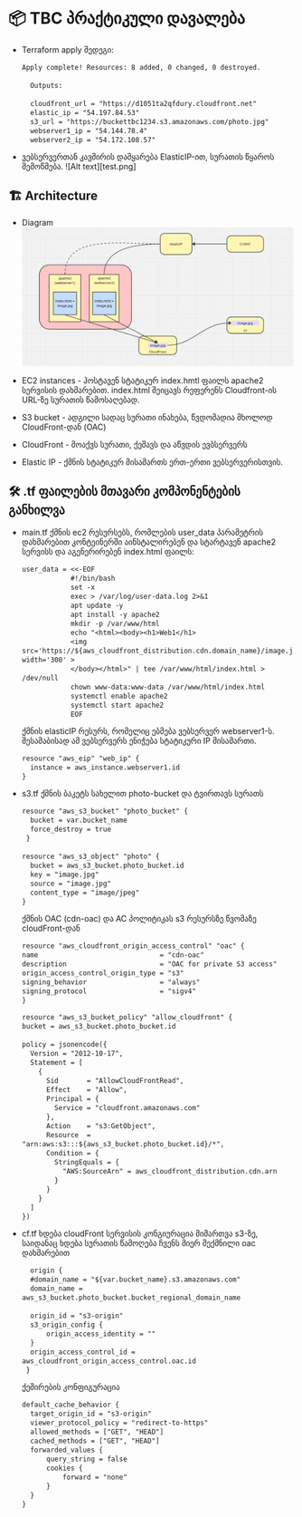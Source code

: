 # 📦 TBC პრაქტიკული დავალება
- Terraform apply შედეგი:
  ```
  Apply complete! Resources: 8 added, 0 changed, 0 destroyed.

    Outputs:

    cloudfront_url = "https://d1051ta2qfdury.cloudfront.net"
    elastic_ip = "54.197.84.53"
    s3_url = "https://buckettbc1234.s3.amazonaws.com/photo.jpg"
    webserver1_ip = "54.144.78.4"
    webserver2_ip = "54.172.108.57"
  ```
- ვებსერვერთან კავშირის დამყარება ElasticIP-ით, სურათის წყაროს შემოწმება.
![Alt text][test.png]


## 🏗️ Architecture

- Diagram 
![Alt text](miro.png)

- EC2 instances - ჰოსტავენ სტატიკურ index.hmtl ფაილს apache2 სერვისის დახმარებით. index.html შეიცავს რეფერენს  Cloudfront-ის URL-ზე სურათის წამოსაღებად.
- S3 bucket - ადგილი სადაც სურათი ინახება, წვდომადია მხოლოდ CloudFront-დან (OAC)
- CloudFront - მოაქვს სურათი, ქეშავს და აწვდის ევბსერვერს
- Elastic IP - ქმნის სტატიკურ მისამართს ერთ-ერთი ვებსერვერისთვის.

## 🛠️ .tf ფაილების მთავარი კომპონენტების განხილვა

- main.tf
  ქმნის ec2 რესურსებს, რომლების user_data პარამეტრის დახმარებით კონტეინერში აინსტალირებენ და სტარტავენ apache2 სერვისს და აგენერირებენ index.html ფაილს:
  
  ```
  user_data = <<-EOF
              #!/bin/bash
              set -x
              exec > /var/log/user-data.log 2>&1
              apt update -y
              apt install -y apache2
              mkdir -p /var/www/html
              echo "<html><body><h1>Web1</h1>
              <img src='https://${aws_cloudfront_distribution.cdn.domain_name}/image.jpg' width='300' >
              </body></html>" | tee /var/www/html/index.html > /dev/null
              chown www-data:www-data /var/www/html/index.html
              systemctl enable apache2
              systemctl start apache2
              EOF
  ```
  ქმნის elasticIP რესურს, რომელიც ებმება ვებსერვერ webserver1-ს. შესამაბისად ამ ვებსერვერს ენიჭება სტატიკური IP მისამართი.
  ```
  resource "aws_eip" "web_ip" {
    instance = aws_instance.webserver1.id
  }
  ```
- s3.tf
  ქმნის ბაკეტს სახელით photo-bucket და ტვირთავს სურათს
  ```
  resource "aws_s3_bucket" "photo_bucket" {
    bucket = var.bucket_name
    force_destroy = true
   }

  resource "aws_s3_object" "photo" {
    bucket = aws_s3_bucket.photo_bucket.id
    key = "image.jpg"
    source = "image.jpg"
    content_type = "image/jpeg"
  }
  ```
  ქმნის OAC (cdn-oac) და AC პოლიტიკას s3 რესურსზე წვომაზე cloudFront-დან
  ```
  resource "aws_cloudfront_origin_access_control" "oac" {
  name                              = "cdn-oac"
  description                       = "OAC for private S3 access"
  origin_access_control_origin_type = "s3"
  signing_behavior                  = "always"
  signing_protocol                  = "sigv4"
  }
  ```
  ```
  resource "aws_s3_bucket_policy" "allow_cloudfront" {
  bucket = aws_s3_bucket.photo_bucket.id

  policy = jsonencode({
    Version = "2012-10-17",
    Statement = [
      {
        Sid       = "AllowCloudFrontRead",
        Effect    = "Allow",
        Principal = {
          Service = "cloudfront.amazonaws.com"
        },
        Action    = "s3:GetObject",
        Resource  = "arn:aws:s3:::${aws_s3_bucket.photo_bucket.id}/*",
        Condition = {
          StringEquals = {
            "AWS:SourceArn" = aws_cloudfront_distribution.cdn.arn
          }
        }
      }
    ]
  })
  ```
  
- cf.tf
  ხდება cloudFront სერვისის კონგიურაცია
  მიმართვა s3-ზე, საიდანაც ხდება სურათის წამოღება ჩვენს მიერ შექმნილი oac დახმარებით
  ```
    origin {
    #domain_name = "${var.bucket_name}.s3.amazonaws.com"
    domain_name = aws_s3_bucket.photo_bucket.bucket_regional_domain_name

    origin_id = "s3-origin"
    s3_origin_config {
        origin_access_identity = ""
    }
    origin_access_control_id = aws_cloudfront_origin_access_control.oac.id
   }
  ```
  ქეშირების კონფიგურაცია
  ```
  default_cache_behavior {
    target_origin_id = "s3-origin"
    viewer_protocol_policy = "redirect-to-https"
    allowed_methods = ["GET", "HEAD"]
    cached_methods = ["GET", "HEAD"]
    forwarded_values {
        query_string = false
        cookies {
            forward = "none"
        }
    }
  }
  ```  

